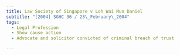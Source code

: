 ```yaml
---
title: Law Society of Singapore v Loh Wai Mun Daniel 
subtitle: "[2004] SGHC 36 / 23\_February\_2004"
tags:
  - Legal Profession
  - Show cause action
  - Advocate and solicitor convicted of criminal breach of trust

---
```



